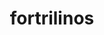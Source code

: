 ---
title: "fortrilinos"
layout: cache
categories: [package, develop-2023-09-24]
meta: {"versions": ["2.3.0"], "compilers": ["cce@=15.0.1", "gcc@=11.1.0", "oneapi@=2023.2.0"], "oss": ["rhel8", "ubuntu20.04"], "platforms": ["linux"], "targets": ["ppc64le", "x86_64", "x86_64_v3", "zen4"], "stacks": ["e4s", "e4s-cray-rhel", "e4s-oneapi", "e4s-power", "root"], "num_specs": 4, "num_specs_by_stack": {"e4s-cray-rhel": 1, "root": 4, "e4s-power": 1, "e4s-oneapi": 1, "e4s": 1}}
spec_details: [{"hash": "6ofxhcu7lrbwzarodooi6cxrvcwggxvg", "compiler": "cce@=15.0.1", "versions": ["2.3.0"], "os": "rhel8", "platform": "linux", "target": "zen4", "variants": ["build_system=cmake", "build_type=Release", "generator=make", "~hl", "~ipo", "+shared"], "stacks": ["e4s-cray-rhel", "root"], "size": "-", "tarball": "https://binaries.spack.io/releases/develop-2023-09-24/build_cache/linux-rhel8-zen4/cce-15.0.1/fortrilinos-2.3.0/linux-rhel8-zen4-cce-15.0.1-fortrilinos-2.3.0-6ofxhcu7lrbwzarodooi6cxrvcwggxvg.spack"}, {"hash": "qtwz33tuezjerjnd5fwgusrgm7f6v6c2", "compiler": "gcc@=11.1.0", "versions": ["2.3.0"], "os": "ubuntu20.04", "platform": "linux", "target": "ppc64le", "variants": ["build_system=cmake", "build_type=Release", "generator=make", "~hl", "~ipo", "+shared"], "stacks": ["root", "e4s-power"], "size": "-", "tarball": "https://binaries.spack.io/releases/develop-2023-09-24/build_cache/linux-ubuntu20.04-ppc64le/gcc-11.1.0/fortrilinos-2.3.0/linux-ubuntu20.04-ppc64le-gcc-11.1.0-fortrilinos-2.3.0-qtwz33tuezjerjnd5fwgusrgm7f6v6c2.spack"}, {"hash": "bwjfj36hw3ekprc4kw2scgvaozo22e6x", "compiler": "oneapi@=2023.2.0", "versions": ["2.3.0"], "os": "ubuntu20.04", "platform": "linux", "target": "x86_64", "variants": ["build_system=cmake", "build_type=Release", "generator=make", "+hl", "~ipo", "+shared"], "stacks": ["root", "e4s-oneapi"], "size": "-", "tarball": "https://binaries.spack.io/releases/develop-2023-09-24/build_cache/linux-ubuntu20.04-x86_64/oneapi-2023.2.0/fortrilinos-2.3.0/linux-ubuntu20.04-x86_64-oneapi-2023.2.0-fortrilinos-2.3.0-bwjfj36hw3ekprc4kw2scgvaozo22e6x.spack"}, {"hash": "vj4mq7v7gxqryka4ty7ezecttiaj3jhc", "compiler": "gcc@=11.1.0", "versions": ["2.3.0"], "os": "ubuntu20.04", "platform": "linux", "target": "x86_64_v3", "variants": ["build_system=cmake", "build_type=Release", "generator=make", "~hl", "~ipo", "+shared"], "stacks": ["root", "e4s"], "size": "-", "tarball": "https://binaries.spack.io/releases/develop-2023-09-24/build_cache/linux-ubuntu20.04-x86_64_v3/gcc-11.1.0/fortrilinos-2.3.0/linux-ubuntu20.04-x86_64_v3-gcc-11.1.0-fortrilinos-2.3.0-vj4mq7v7gxqryka4ty7ezecttiaj3jhc.spack"}]
---